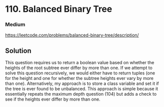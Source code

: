 # 110. Balanced Binary Tree

### Medium

https://leetcode.com/problems/balanced-binary-tree/description/

## Solution

This question requires us to return a boolean value based on whether the heights of the root subtree ever differ by more than one. If we attempt to solve this question recursively, we would either have to return tuples (one for the height and one for whether the subtree heights ever vary by more than one). Alternatively, my approach is to store a class variable and set it if the tree is ever found to be unbalanced. This approach is simple because it essentially repeats the maximum depth question (104) but adds a check to see if the heights ever differ by more than one.